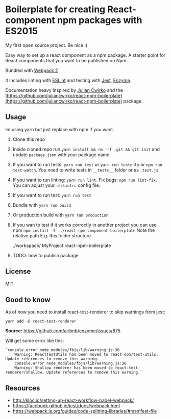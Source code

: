 # Boilerplate for creating React-component npm packages with ES2015

My first open source project. Be nice :)

Easy way to set up a react component as a npm package. A starter point for React components that you want to be published on Npm.

Bundled with [Webpack 2](https://webpack.js.org/)

It includes linting with [ESLint](http://eslint.org/) and testing with [Jest](http://facebook.github.io/jest/), [Enzyme](http://airbnb.io/enzyme/).

Documentation heavy inspired by [Julian Ćwirko](https://github.com/juliancwirko) and the [https://github.com/juliancwirko/react-npm-boilerplate](https://github.com/juliancwirko/react-npm-boilerplate) package.

## Usage
Im using yarn but just replace with npm if you want.
1. Clone this repo
2. Inside cloned repo run `yarn install && rm -rf .git && git init` and update `package.json` with your package name.
3. If you want to run tests: `yarn run test` or `yarn run testonly` or `npm run test-watch`. You need to write tests in `__tests__` folder or as `.test.js`.
4. If you want to run linting: `yarn run lint`. Fix bugs: `npm run lint-fix`. You can adjust your `.eslintrc` config file.
5. If you want to run test: `yarn run test`
6. Bundle with `yarn run build`
7. Or production build with `yarn run production`
8. If you wan to test if it works correctly in another project you can use npm `npm install -S ../react-npm-component-boilerplate` Note the relative path
E.g. this folder structure
 
    
    ./workspace/
        MyProject
        react-npm-boilerplate
        
9. TODO: how to publish package

## License

MIT

## Good to know
As of now you need to install react-test-renderer to skip warnings from jest: 

`yarn add -D react-test-renderer` 

**Source:** https://github.com/airbnb/enzyme/issues/875

Will get some error like this:

    `console.error node_modules/fbjs/lib/warning.js:36
        Warning: ReactTestUtils has been moved to react-dom/test-utils. Update references to remove this warning.
        console.error node_modules/fbjs/lib/warning.js:36
        Warning: Shallow renderer has been moved to react-test-renderer/shallow. Update references to remove this warning.`
        
## Resources
* http://kloc.io/setting-up-react-workflow-babel-webpack/
* https://facebook.github.io/jest/docs/webpack.html
* https://webpack.js.org/guides/code-splitting-libraries/#manifest-file